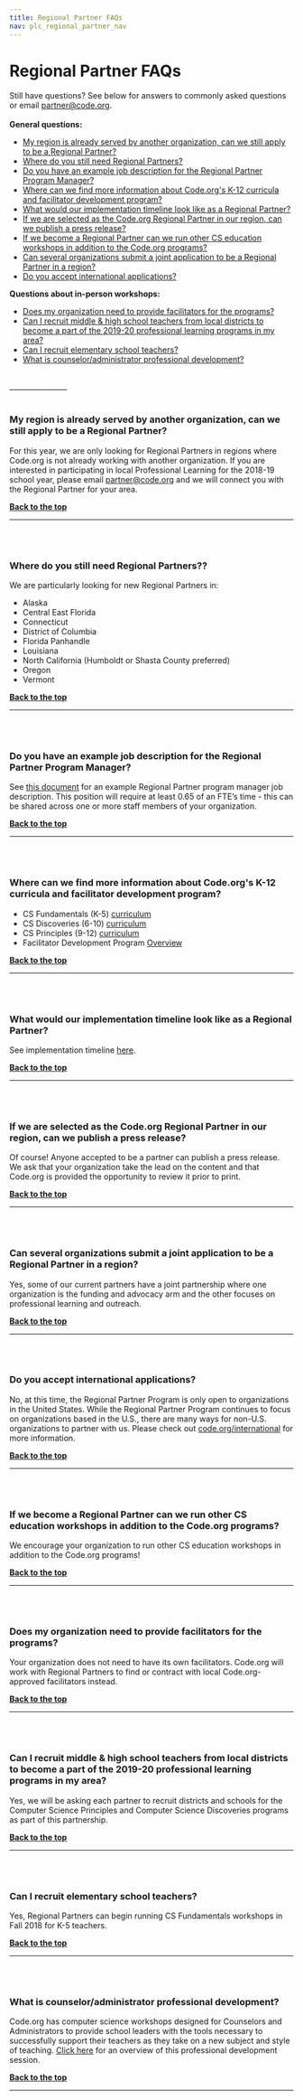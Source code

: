 ```yaml
---
title: Regional Partner FAQs
nav: plc_regional_partner_nav
---
```

<a id="top"></a>

# Regional Partner FAQs


Still have questions? See below for answers to commonly asked questions or email [partner@code.org](mailto:partner@code.org).
<br/><br/>
**General questions:**<br/>

- [My region is already served by another organization, can we still apply to be a Regional Partner?](#map)
- [Where do you still need Regional Partners?](#need)
- [Do you have an example job description for the Regional Partner Program Manager?](#pm)
- [Where can we find more information about Code.org's K-12 curricula and facilitator development program?](#progs)
- [What would our implementation timeline look like as a Regional Partner?](#imp)
- [If we are selected as the Code.org Regional Partner in our region, can we publish a press release?](#press)
- [If we become a Regional Partner can we run other CS education workshops in addition to the Code.org programs?](#cs)
- [Can several organizations submit a joint application to be a Regional Partner in a region?](#joint)
- [Do you accept international applications?](#international)


**Questions about in-person workshops:**<br/>

- [Does my organization need to provide facilitators for the programs?](#facilitators)
- [Can I recruit middle & high school teachers from local districts to become a part of the 2019-20 professional learning programs in my area?](#recruit)
- [Can I recruit elementary school teachers?](#k5)
- [What is counselor/administrator professional development?](#ca)


<br/>
________________
<a id="map"></a>
<br/>
<br/>

### **My region is already served by another organization, can we still apply to be a Regional Partner?**

For this year, we are only looking for Regional Partners in regions where Code.org is not already working with another organization. If you are interested in participating in local Professional Learning for the 2018-19 school year, please email partner@code.org and we will connect you with the Regional Partner for your area.

[**Back to the top**](#top)
<br/>

________________
<a id="need"></a>
<br/>
<br/>

### **Where do you still need Regional Partners??**

We are particularly looking for new Regional Partners in:

- Alaska
- Central East Florida
- Connecticut
- District of Columbia
- Florida Panhandle
- Louisiana
- North California (Humboldt or Shasta County preferred)
- Oregon
- Vermont


[**Back to the top**](#top)
<br/>
________________
<a id="pm"></a>
<br/>
<br/>

### **Do you have an example job description for the Regional Partner Program Manager?**

See <a href="https://docs.google.com/document/d/1zwP4eFbaqzPpTH7IhMBXbR73h8yODIJKJ5D8noNNP-s/edit" target=_blank>this document</a> for an example Regional Partner program manager job description. This position will require at least 0.65 of an FTE’s time - this can be shared across one or more staff members of your organization.

[**Back to the top**](#top)
<br/>

________________
<a id="progs"></a>
<br/>
<br/>

### **Where can we find more information about Code.org's K-12 curricula and facilitator development program?**

- CS Fundamentals (K-5) [curriculum](https://code.org/educate/curriculum/elementary-school)
- CS Discoveries (6-10) [curriculum](https://code.org/educate/csd)
- CS Principles (9-12) [curriculum](https://code.org/educate/csp)
- Facilitator Development Program [Overview](http://bit.ly/facilitatorprogram)



[**Back to the top**](#top)
<br/>

________________
<a id="imp"></a>
<br/>
<br/>

### **What would our implementation timeline look like as a Regional Partner?**

See implementation timeline [here](http://bit.ly/implementationtimeline18).



[**Back to the top**](#top)
<br/>

________________
<a id="press"></a>
<br/>
<br/>

### **If we are selected as the Code.org Regional Partner in our region, can we publish a press release?**

Of course! Anyone accepted to be a partner can publish a press release. We ask that your organization take the lead on the content and that Code.org is provided the opportunity to review it prior to print.
</br>

[**Back to the top**](#top)
<br/>
________________
<a id="joint"></a>
<br/>
<br/>

### **Can several organizations submit a joint application to be a Regional Partner in a region?**

Yes, some of our current partners have a joint partnership where one organization is the funding and advocacy arm and the other focuses on professional learning and outreach.
<br/>

[**Back to the top**](#top)
<br/>
________________
<a id="international"></a>
<br/>
<br/>

### **Do you accept international applications?**

No, at this time, the Regional Partner Program is only open to organizations in the United States. While the Regional Partner Program continues to focus on organizations based in the U.S., there are many ways for non-U.S. organizations to partner with us. Please check out [code.org/international](http://code.org/international) for more information.
<br/>

[**Back to the top**](#top)
<br/>
________________
<a id="facilitators"></a>
<br/>
<br/>

### **If we become a Regional Partner can we run other CS education workshops in addition to the Code.org programs?**

We encourage your organization to run other CS education workshops in addition to the Code.org programs!
<br/>

[**Back to the top**](#top)
<br/>
________________
<a id="facilitators"></a>
<br/>
<br/>

### **Does my organization need to provide facilitators for the programs?**

Your organization does not need to have its own facilitators. Code.org will work with Regional Partners to find or contract with local Code.org-approved facilitators instead.
<br/>


[**Back to the top**](#top)
<br/>
______________________________
<a id="recruit"></a>
<br/>
<br/>

### **Can I recruit middle & high school teachers from local districts to become a part of the 2019-20 professional learning programs in my area?**

Yes, we will be asking each partner to recruit districts and schools for the Computer Science Principles and Computer Science Discoveries programs as part of this partnership.

[**Back to the top**](#top)
<br/>
______________________________
<a id="k5"></a>
<br/>
<br/>

### **Can I recruit elementary school teachers?**

Yes, Regional Partners can begin running CS Fundamentals workshops in Fall 2018 for K-5 teachers.

[**Back to the top**](#top)
<br/>
______________________________
<a id="ca"></a>
<br/>
<br/>

### **What is counselor/administrator professional development?**

Code.org has computer science workshops designed for Counselors and Administrators to provide school leaders with the tools necessary to successfully support their teachers as they take on a new subject and style of teaching. <a href="https://docs.google.com/document/d/1cRCVJSqDT3VLA5u17osE914WYTtIijxyKx5Z_uSYe3Y/edit?usp=sharing" target=_blank>Click here</a> for an overview of this professional development session.

[**Back to the top**](#top)
<br/>

___________________
<br/>
